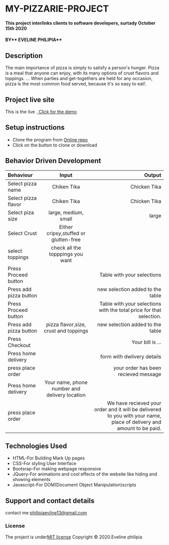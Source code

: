 # MY-PIZZARIE-PROJECT
#### This project interlinks clients to software developers, surtady October 15th 2020 
#### BY**  EVELINE PHILIPIA**
## Description
The main importance of pizza is simply to satisfy a person's hunger. Pizza is a meal that anyone can enjoy, with its many options of crust flavors and toppings. ... When parties and get-togethers are held for any occasion, pizza is the most common food served, because it's so easy to eat!.
## Project live site
  This is the live .[ Click for the demo](https://github.com/philipiaeveline/MY-PIZZA-PROJECT)
## Setup instructions
* Clone the program from [Online repo](https://github.com/philipiaeveline/MY-PIZZA-PROJECT)
* Click on the button to clone or download
## Behavior Driven Development
   | Behaviour      | Input        | Output       |
| :------------- | :----------: | -----------: |
|  Select pizza name  |   Chiken Tika |   Chicken Tika   |
|  Select pizza flavor  |   Chiken Tika |   Chicken Tika   |
| Select piza size  | large, medium, small |  large  |
| Select Crust   |  Either cripsy,stuffed or glutten-free  |     |
| select toppings  |  check all the topppings you want     |     |
| Press Proceed button |     | Table with your selections |
| Press add pizza button |     | new selection added to the table|
| Press Proceed button |     | Table with your selections with the total price for that selection.|
| Press add pizza button | pizza flavor,size, crust and toppings   | new selection added to the table|
| Press Checkout |     | Your bill is ...  |
| Press home delivery |     | form with dwlivery details |
| press place order| | your order has been recieved message|
| Press home delivery | Your name, phone number and delivery location     |  |
| press place order| | We have recieved your order and it will be delivered to you with your name, place of delivery and amount to be paid.|
## Technologies Used
* HTML-For Building Mark Up pages
* CSS-For styling User Interface
* Bootsrap-For making webpage responsive
* JQuery-For animations and cool effects of the website like hiding and showing elements
* Javascript-For DOM(Document Object Manipulation)scripts
## Support and contact details
contact me philipiaevline13@gmail.com
### License
The project is under[MIT license](https://github.com/philipiaeveline/MY-PIZZA-PROJECT)
Copyright &copy; 2020.Eveline philipia